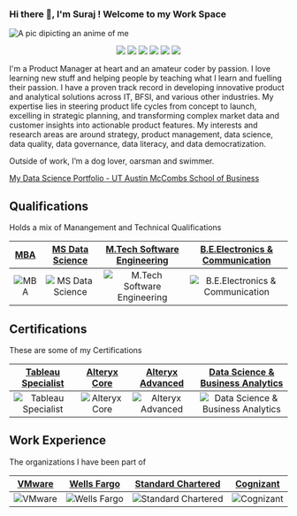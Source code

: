 ### Hi there 👋, I'm Suraj ! Welcome to my Work Space  

<!--
**SMT-Portfolio/README.md** is a repository that is created as a landing page for Suraj Mathew's GitHub profile.
-->

<!-- Banner -->
<img src="https://github.com/surajmathew/surajmathew/blob/main/assets/Suraj%20Mathew%20Thomas%20(1).gif" alt="A pic dipicting an anime of me">

<!-- Social Links -->

<p align="center">
    <a href="https://github.com/surajmathew" target ="_blank"><img src="https://img.shields.io/badge/GitHub-100000?style=for-the-badge&logo=github&logoColor=whitee"/></a>
<a href="https://twitter.com/suraj_mathew"><img src="https://img.shields.io/badge/X-000000?style=for-the-badge&logo=x&logoColor=white"/></a>
<a href="https://medium.com/@surajmathewthomas"><img src="https://img.shields.io/badge/Medium-12100E?style=for-the-badge&logo=medium&logoColor=white"/></a>
<a href="https://www.linkedin.com/in/surajmathewthomas/" target ="_blank"><img src="https://img.shields.io/badge/LinkedIn-0077B5?style=for-the-badge&logo=linkedin&logoColor=white"/></a>
<a href="https://public.tableau.com/app/profile/suraj.mathew.thomas/vizzes"><img src="https://img.shields.io/badge/Tableau-E97627?style=for-the-badge&logo=Tableau&logoColor=white"/></a>
<a href="https://www.youtube.com/channel/UCkVYnoO0ntiRag0_WISVztQ"><img src="https://img.shields.io/badge/YouTube-FF0000?style=for-the-badge&logo=youtube&logoColor=white"/></a>
</p>

<!-- Profile Headlines -->

I'm a Product Manager at heart and an amateur coder by passion. I love learning new stuff and helping people by teaching what I learn and fuelling their passion. I have a proven track record in developing innovative product and analytical solutions across IT, BFSI, and various other industries. My expertise lies in steering product life cycles from concept to launch, excelling in strategic planning, and transforming complex market data and customer insights into actionable product features. My interests and research areas are around strategy, product management, data science, data quality, data governance, data literacy, and data democratization.

Outside of work, I’m a dog lover, oarsman and swimmer. 

[My Data Science Portfolio - UT Austin McCombs School of Business](https://eportfolio.mygreatlearning.com/suraj-mathew-thomas)

## Qualifications

Holds a mix of Manangement and Technical Qualifications

|[**MBA**](https://www.iimtrichy.ac.in/)|[**MS Data Science**](https://www.deakin.edu.au/)|[**M.Tech Software Engineering**](https://vit.ac.in/)|[**B.E.Electronics & Communication**](https://www.annauniv.edu/)|
|:---:|:---:|:---:|:---:|
|![MBA](https://github.com/surajmathew/SMT-Portfolio/blob/main/assets/IIMT.png)|![MS Data Science](https://github.com/surajmathew/SMT-Portfolio/blob/main/assets/DeakinUniv.png)|![M.Tech Software Engineering](https://github.com/surajmathew/SMT-Portfolio/blob/main/assets/VIT.png)|![B.E.Electronics & Communication](https://github.com/surajmathew/SMT-Portfolio/blob/main/assets/AnnaUniv.png)|

## Certifications

These are some of my Certifications

|[**Tableau Specialist**](https://www.credly.com/badges/c60441b6-cd8f-46f4-83ff-75100ef95ca0/public_url)|[**Alteryx Core**](https://www.credly.com/badges/f6896296-1b49-4899-8002-ce5fcc4ee9ff/public_url)|[**Alteryx Advanced**](https://www.credly.com/badges/2df3413b-1367-42e5-a580-7588104d851b/public_url)|[**Data Science & Business Analytics**](https://la.utexas.edu/texasexeced/digitalVerification.html?key=CLRnW)|
|:---:|:---:|:---:|:---:|
|![Tableau Specialist](https://github.com/surajmathew/SMT-Portfolio/blob/main/assets/tableau-desktop-specialist%20(1).png)|![Alteryx Core](https://github.com/surajmathew/SMT-Portfolio/blob/main/assets/AlteryxCore.png)|![Alteryx Advanced](https://github.com/surajmathew/SMT-Portfolio/blob/main/assets/AlteryxAdvanced.png)|![Data Science & Business Analytics](https://github.com/surajmathew/SMT-Portfolio/blob/main/assets/UTAustin.png)|


## Work Experience

The organizations I have been part of

|[**VMware**](https://www.vmware.com/)|[**Wells Fargo**](https://www.wellsfargo.com/)|[**Standard Chartered**](https://www.sc.com/en/)|[**Cognizant**](https://www.cognizant.com/us/en)|
|:---:|:---:|:---:|:---:|
|![VMware](https://github.com/surajmathew/SMT-Portfolio/blob/main/assets/VMware.png)|![Wells Fargo](https://github.com/surajmathew/SMT-Portfolio/blob/main/assets/WellsFargo.png)|![Standard Chartered](https://github.com/surajmathew/SMT-Portfolio/blob/main/assets/SCB.png)|![Cognizant](https://github.com/surajmathew/SMT-Portfolio/blob/main/assets/Cognizant.png)|



